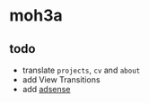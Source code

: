 # moh3a

## todo

- translate `projects`, `cv` and `about`
- add View Transitions
- add [adsense](https://adsense.google.com/start/)
